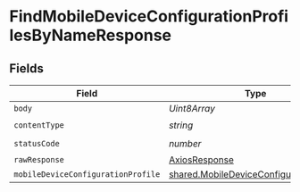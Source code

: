# FindMobileDeviceConfigurationProfilesByNameResponse


## Fields

| Field                                                                                              | Type                                                                                               | Required                                                                                           | Description                                                                                        |
| -------------------------------------------------------------------------------------------------- | -------------------------------------------------------------------------------------------------- | -------------------------------------------------------------------------------------------------- | -------------------------------------------------------------------------------------------------- |
| `body`                                                                                             | *Uint8Array*                                                                                       | :heavy_minus_sign:                                                                                 | N/A                                                                                                |
| `contentType`                                                                                      | *string*                                                                                           | :heavy_check_mark:                                                                                 | N/A                                                                                                |
| `statusCode`                                                                                       | *number*                                                                                           | :heavy_check_mark:                                                                                 | N/A                                                                                                |
| `rawResponse`                                                                                      | [AxiosResponse](https://axios-http.com/docs/res_schema)                                            | :heavy_minus_sign:                                                                                 | N/A                                                                                                |
| `mobileDeviceConfigurationProfile`                                                                 | [shared.MobileDeviceConfigurationProfile](../../models/shared/mobiledeviceconfigurationprofile.md) | :heavy_minus_sign:                                                                                 | OK                                                                                                 |